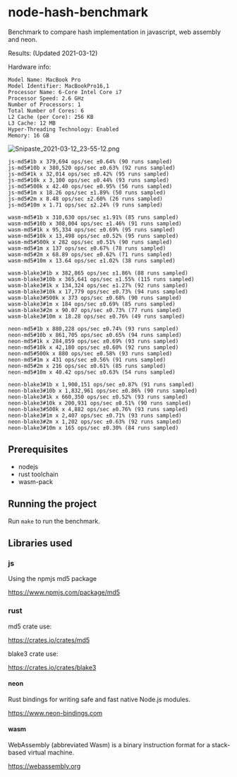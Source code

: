 # node-hash-benchmark

Benchmark to compare hash implementation in javascript, web assembly and neon.

Results: (Updated 2021-03-12)

Hardware info:

```plaintxt
Model Name: MacBook Pro
Model Identifier: MacBookPro16,1
Processor Name: 6-Core Intel Core i7
Processor Speed: 2.6 GHz
Number of Processors: 1
Total Number of Cores: 6
L2 Cache (per Core): 256 KB
L3 Cache: 12 MB
Hyper-Threading Technology: Enabled
Memory: 16 GB
```

![Snipaste_2021-03-12_23-55-12.png](https://i.loli.net/2021/03/12/HQ5ryW6NxMYBTSU.png)

```plaintxt
js-md5#1b x 379,694 ops/sec ±0.64% (90 runs sampled)
js-md5#10b x 380,520 ops/sec ±0.63% (92 runs sampled)
js-md5#1k x 32,014 ops/sec ±0.42% (95 runs sampled)
js-md5#10k x 3,100 ops/sec ±0.44% (93 runs sampled)
js-md5#500k x 42.40 ops/sec ±0.95% (56 runs sampled)
js-md5#1m x 18.26 ops/sec ±1.89% (50 runs sampled)
js-md5#2m x 8.48 ops/sec ±2.60% (26 runs sampled)
js-md5#10m x 1.71 ops/sec ±2.24% (9 runs sampled)

wasm-md5#1b x 310,630 ops/sec ±1.91% (85 runs sampled)
wasm-md5#10b x 308,004 ops/sec ±1.46% (91 runs sampled)
wasm-md5#1k x 95,334 ops/sec ±0.69% (95 runs sampled)
wasm-md5#10k x 13,498 ops/sec ±0.52% (95 runs sampled)
wasm-md5#500k x 282 ops/sec ±0.51% (90 runs sampled)
wasm-md5#1m x 137 ops/sec ±0.67% (78 runs sampled)
wasm-md5#2m x 68.89 ops/sec ±0.62% (71 runs sampled)
wasm-md5#10m x 13.64 ops/sec ±1.02% (38 runs sampled)

wasm-blake3#1b x 382,865 ops/sec ±1.86% (88 runs sampled)
wasm-blake3#10b x 365,641 ops/sec ±1.55% (115 runs sampled)
wasm-blake3#1k x 134,324 ops/sec ±1.27% (92 runs sampled)
wasm-blake3#10k x 17,779 ops/sec ±0.73% (94 runs sampled)
wasm-blake3#500k x 373 ops/sec ±0.68% (90 runs sampled)
wasm-blake3#1m x 184 ops/sec ±0.69% (85 runs sampled)
wasm-blake3#2m x 90.07 ops/sec ±0.73% (77 runs sampled)
wasm-blake3#10m x 18.28 ops/sec ±0.76% (49 runs sampled)

neon-md5#1b x 880,228 ops/sec ±0.74% (93 runs sampled)
neon-md5#10b x 861,705 ops/sec ±0.65% (94 runs sampled)
neon-md5#1k x 284,859 ops/sec ±0.69% (93 runs sampled)
neon-md5#10k x 42,180 ops/sec ±0.60% (92 runs sampled)
neon-md5#500k x 880 ops/sec ±0.58% (93 runs sampled)
neon-md5#1m x 431 ops/sec ±0.56% (91 runs sampled)
neon-md5#2m x 216 ops/sec ±0.61% (85 runs sampled)
neon-md5#10m x 40.42 ops/sec ±0.63% (54 runs sampled)

neon-blake3#1b x 1,900,151 ops/sec ±0.87% (91 runs sampled)
neon-blake3#10b x 1,832,961 ops/sec ±0.86% (90 runs sampled)
neon-blake3#1k x 660,350 ops/sec ±0.52% (93 runs sampled)
neon-blake3#10k x 200,931 ops/sec ±0.51% (90 runs sampled)
neon-blake3#500k x 4,882 ops/sec ±0.76% (93 runs sampled)
neon-blake3#1m x 2,407 ops/sec ±0.71% (93 runs sampled)
neon-blake3#2m x 1,202 ops/sec ±0.63% (92 runs sampled)
neon-blake3#10m x 165 ops/sec ±0.30% (84 runs sampled)
```

## Prerequisites

* nodejs
* rust toolchain
* wasm-pack

## Running the project

Run `make` to run the benchmark.

## Libraries used

### js

Using the npmjs md5 package

<https://www.npmjs.com/package/md5>

### rust

md5 crate use:

<https://crates.io/crates/md5>

blake3 crate use:

<https://crates.io/crates/blake3>

#### neon

Rust bindings for writing safe and fast native Node.js modules.

<https://www.neon-bindings.com>

#### wasm

WebAssembly (abbreviated Wasm) is a binary instruction format for a stack-based virtual machine.

<https://webassembly.org>
